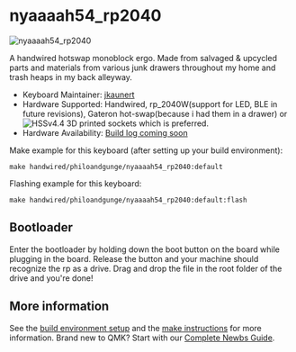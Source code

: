 # nyaaaah54_rp2040

![nyaaaah54_rp2040](https://i.imgur.com/Kig3OeG.jpeg)

A handwired hotswap monoblock ergo. Made from salvaged & upcycled parts and materials from various junk drawers throughout my home and trash heaps in my back alleyway.

* Keyboard Maintainer: [jkaunert](https://github.com/jkaunert)
* Hardware Supported: Handwired, rp_2040W(support for LED, BLE in future revisions), Gateron hot-swap(because i had them in a drawer) or ![HSSv4.4 3D printed sockets](https://github.com/stingray127/handwirehotswap) which is preferred.
* Hardware Availability: [Build log coming soon](https://philoandgunge.com/handwired/builds/nyaaaah54_rp2040)

Make example for this keyboard (after setting up your build environment):

    make handwired/philoandgunge/nyaaaah54_rp2040:default

Flashing example for this keyboard:

    make handwired/philoandgunge/nyaaaah54_rp2040:default:flash

## Bootloader

Enter the bootloader by holding down the boot button on the board while plugging in the board. Release the button and your machine should recognize the rp as a drive.  Drag and drop the file in the root folder of the drive and you're done!

## More information

See the [build environment setup](https://docs.qmk.fm/#/getting_started_build_tools) and the [make instructions](https://docs.qmk.fm/#/getting_started_make_guide) for more information. Brand new to QMK? Start with our [Complete Newbs Guide](https://docs.qmk.fm/#/newbs).